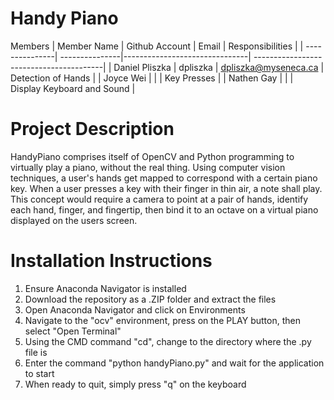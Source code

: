 # Handy Piano

Members
|   Member Name  | Github Account |           Email               | Responsibilities                        |
| ---------------| ---------------|-------------------------------| ----------------------------------------|
| Daniel Pliszka | dpliszka       | dpliszka@myseneca.ca          | Detection of Hands                      |
| Joyce Wei      |                |                               | Key Presses                             |
| Nathen Gay     |                |                               | Display Keyboard and Sound              |

# Project Description 
HandyPiano comprises itself of OpenCV and Python programming to virtually play a piano, without the real thing. Using computer vision techniques, a user's hands get mapped to correspond with a certain piano key. When a user presses a key with their finger in thin air, a note shall play. This concept would require a camera to point at a pair of hands, identify each hand, finger, and fingertip, then bind it to an octave on a virtual piano displayed on the users screen.

# Installation Instructions

1. Ensure Anaconda Navigator is installed
2. Download the repository as a .ZIP folder and extract the files
3. Open Anaconda Navigator and click on Environments
4. Navigate to the "ocv" environment, press on the PLAY button, then select "Open Terminal"
5. Using the CMD command "cd", change to the directory where the .py file is
6. Enter the command "python handyPiano.py" and wait for the application to start
7. When ready to quit, simply press "q" on the keyboard
